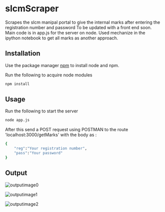 # slcmScraper

Scrapes the slcm manipal portal to give the internal marks after entering the registration number and password
To be updated with a front end soon.
Main code is in app.js for the server on node.
Used mechanize in the ipython notebook to get all marks as another approach.

## Installation

Use the package manager [npm](https://www.npmjs.com/get-npm) to install node and npm.

Run the following to acquire node modules

```bash
npm install
```

## Usage

Run the following to start the server

```bash
node app.js
```

After this send a POST request using POSTMAN to the route 'localhost:3000/getMarks' with the body as :

```bash
{
	"reg":"Your registration number",
	"pass":"Your password"
}
```

## Output

![outputimage0](https://i.ibb.co/rm6hhjH/slcm-Capture3.png)

![outputimage1](https://i.ibb.co/XCCPMDd/slcm-Capture-Two.png)

![outputimage2](https://i.ibb.co/vzMP6m2/slcm-Capture.png)
